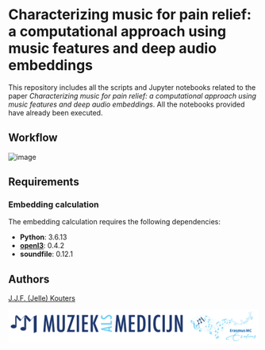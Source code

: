 # Characterizing music for pain relief: a computational approach using music features and deep audio embeddings
This repository includes all the scripts and Jupyter notebooks related to the paper *Characterizing music for pain relief: a computational approach using music features and deep audio embeddings*. All the notebooks provided have already been executed. <br>

## Workflow
![image](/figures//manuscript//Figure1_1200.jpg)

## Requirements
### Embedding calculation
The embedding calculation requires the following dependencies:

- **Python**: 3.6.13  
- **[openl3](https://github.com/marl/openl3)**: 0.4.2  
- **soundfile**: 0.12.1  
 
## Authors
[J.J.F. (Jelle) Kouters](https://github.com/jellekouters)

![image](/figures//MAM.png)
